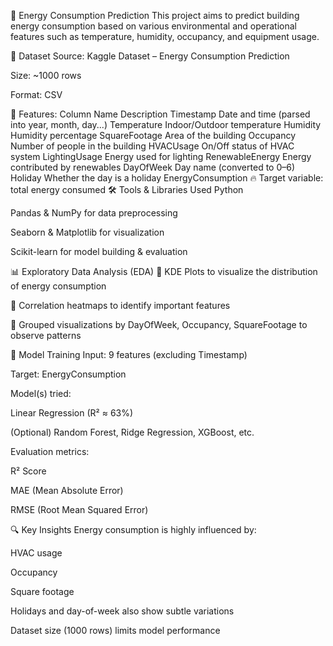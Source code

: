 🔋 Energy Consumption Prediction
This project aims to predict building energy consumption based on various environmental and operational features such as temperature, humidity, occupancy, and equipment usage.

📁 Dataset
Source: Kaggle Dataset – Energy Consumption Prediction

Size: ~1000 rows

Format: CSV

📌 Features:
Column Name	Description
Timestamp	Date and time (parsed into year, month, day...)
Temperature	Indoor/Outdoor temperature
Humidity	Humidity percentage
SquareFootage	Area of the building
Occupancy	Number of people in the building
HVACUsage	On/Off status of HVAC system
LightingUsage	Energy used for lighting
RenewableEnergy	Energy contributed by renewables
DayOfWeek	Day name (converted to 0–6)
Holiday	Whether the day is a holiday
EnergyConsumption	🔥 Target variable: total energy consumed
🛠️ Tools & Libraries Used
Python

Pandas & NumPy for data preprocessing

Seaborn & Matplotlib for visualization

Scikit-learn for model building & evaluation

📊 Exploratory Data Analysis (EDA)
🔹 KDE Plots to visualize the distribution of energy consumption

🔹 Correlation heatmaps to identify important features

🔹 Grouped visualizations by DayOfWeek, Occupancy, SquareFootage to observe patterns

🧠 Model Training
Input: 9 features (excluding Timestamp)

Target: EnergyConsumption

Model(s) tried:

Linear Regression (R² ≈ 63%)

(Optional) Random Forest, Ridge Regression, XGBoost, etc.

Evaluation metrics:

R² Score

MAE (Mean Absolute Error)

RMSE (Root Mean Squared Error)

🔍 Key Insights
Energy consumption is highly influenced by:

HVAC usage

Occupancy

Square footage

Holidays and day-of-week also show subtle variations

Dataset size (1000 rows) limits model performance

